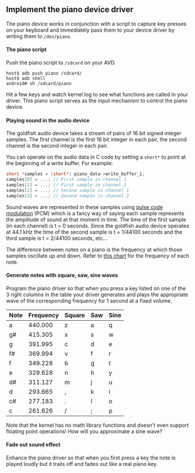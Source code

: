 ## Implement the piano device driver

The piano device works in conjunction with a script to capture key presses on your keyboard and immediately pass them to your device driver by writing them to `/dev/piano`.

#### The piano script

Push the piano script to `/sdcard` on your AVD.

```
host$ adb push piano /sdcard/
host$ adb shell
android# sh /sdcard/piano
```

Hit a few keys and watch kernel log to see what functions are called in your driver. This piano script serves as the input mechanism to control the piano device.

#### Playing sound in the audio device

The goldfish audio device takes a stream of pairs of 16 bit signed integer samples. The first channel is the first 16 bit integer in each pair, the second channel is the second integer in each pair.

You can operate on the audio data in C code by setting a `short*` to point at the beginning of a write buffer. For example:

```c
short *samples = (short*) piano_data->write_buffer_1;
samples[0] = ...; // First sample in channel 1
samples[1] = ...; // First sample in channel 2
samples[2] = ...; // Second sample in channel 1
samples[3] = ...; // Second sample in channel 2
```

Sound waves are represented in these samples using [pulse code modulation](https://en.wikipedia.org/wiki/Pulse-code_modulation) (PCM) which is a fancy way of saying each sample represents the amplitude of sound at that moment in time. The time of the first sample (in each channel) is t = 0 seconds. Since the goldfish audio device operates at 44.1 kHz the time of the second sample is t = 1/44100 seconds and the third sample is t = 2/44100 seconds, etc...

The difference between notes on a piano is the frequency at which those samples oscillate up and down. Refer to [this chart](https://en.wikipedia.org/wiki/Piano_key_frequencies) for the frequency of each note.

#### Generate notes with square, saw, sine waves

Program the piano driver so that when you press a key listed on one of the 3 right columns in the table your driver generates and plays the appropriate wave of the corresponding frequency for 1 second at a fixed volume.

| Note | Frequency | Square | Saw | Sine |
| ---- | --------- | ------ | --- | ---- |
| a    | 440.000   | z      | a   | q    |
| g#   | 415.305   | x      | s   | w    |
| g    | 391.995   | c      | d   | e    |
| f#   | 369.994   | v      | f   | r    |
| f    | 349.228   | b      | g   | t    |
| e    | 329.628   | n      | h   | y    |
| d#   | 311.127   | m      | j   | u    |
| d    | 293.665   | ,      | k   | i    |
| c#   | 277.183   | .      | l   | o    |
| c    | 261.626   | /      | ;   | p    |

Note that the kernel has no math library functions and doesn't even support floating point operations! How will you approximate a sine wave?

#### Fade out sound effect

Enhance the piano driver so that when you first press a key the note is played loudly but it trails off and fades out like a real piano key.

